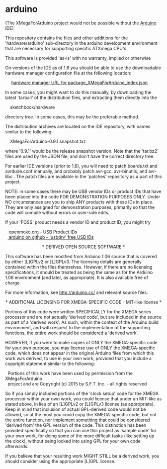 arduino
=======

(The XMegaForArduino project would not be possible without the <a href="https://www.arduino.cc/en/Main/Contribute">Arduino</a> IDE)

This repository contains the files and other additions for the 
'hardware/arduino' sub-directory in the arduino development environment 
that are necessary for supporting specific ATXmega CPU's.

This software is provided 'as-is' with no warranty, implied or otherwise


<p align="center"* Installing the XMegaForArduino board support *</p>

On versions of the IDE as of 1.6 you should be able to use the downloadable
hardware manager configuration file at the following location:

&nbsp;&nbsp;&nbsp;&nbsp;
<a href="https://raw.githubusercontent.com/XMegaForArduino/IDE/master/package_XMegaForArduino_index.json">
hardware manager URL for package_XMegaForArduino_index.json</a>

In some cases, you might want to do this manually, by downloading the latest
'tarball' of the distribution files, and extracting them directly into the

&nbsp;&nbsp;&nbsp;&nbsp;sketchbook/hardware

directory tree.  In some cases, this may be the preferable method.

The distribution archives are located on the IDE repository, with names similar
to the following:

&nbsp;&nbsp;&nbsp;&nbsp;XMegaForArduino-0.9.1.snapshot.txz

where '0.9.1' would be the release snapshot version.  Note that the 'tar.bz2'
files are used by the JSON file, and don't have the correct directory tree.


For earlier IDE versions (prior to 1.6), you will need to patch boards.txt
and avrdude.conf manually, and probably patch avr-gcc, avr-binutils, and
avr-libc .  The patch files are available in the 'patches' repository as
a part of this project.



NOTE:  in some cases there may be USB vendor IDs or product IDs that have
been placed into the code FOR DEMONSTRATION PURPOSES ONLY.  Under NO
circumstances are you to ship ANY products with these IDs in place.  They
are only assigned for demonstration purposes, primarily so that the code
will compile without errors or user-side edits.

If your 'FOSS' product needs a vendor ID and product ID, you might try

&nbsp;&nbsp;<a href="http://wiki.openmoko.org/wiki/USB_Product_IDs">
openmoko.org - USB Product IDs</a><br>
&nbsp;&nbsp;<a href="https://raw.githubusercontent.com/arduino/ArduinoISP/master/usbdrv/USB-IDs-for-free.txt">
arduino on github - 'usbdrv' free USB IDs</a><br>


<p align="center">* DERIVED OPEN SOURCE SOFTWARE *</p>

This software has been modified from Arduino 1.06 source that is covered by
either [L]GPLv2 or [L]GPLv3.  The licensing details are generally contained 
within the files themselves.  However, if there are no licensing
specifications, it should be treated as being the same as for the Arduino 1.06
environment (and later, as appropriate).  It is also available free of charge.

For more information, see http://arduino.cc/ and relevant source files.


<p align="center">* ADDITIONAL LICENSING FOR XMEGA-SPECIFIC CODE - MIT-like license *</p>

Portions of this code were written SPECIFICALLY for the XMEGA series processor
and are not actually 'derived code', but are included in the source as part of
a 'derived work'.  As such, within the context of the Arduino build
environment, and with respect to the implementation of the supporting
functions, the entire work should be considered a 'derived work'.

HOWEVER, if you were to make copies of ONLY the XMEGA-specific code for your
own purpose, you may license use of ONLY the XMEGA-specific code, which does
not appear in the original Arduino files from which this work was derived, to
use in your own work, provided that you include a copyright statement similar
to the following:


&nbsp;&nbsp;Portions of this work have been used by permission from the XMegaForArduino<br>
&nbsp;&nbsp;project and are Copyright (c) 2015 by S.F.T. Inc. - all rights reserved


So if you simply included portions of the 'clock setup' code for the XMEGA
processor within your own work, you could license that under an MIT-like
as stated above, in lieu of an [L]GPLv2 or [L]GPLv3 license (as appropriate).
Keep in mind that inclusion of actual GPL-derived code would not be allowed,
so at the most you could copy the XMEGA-specific code, but not the entire
function, nor implement something that could be considered 'derived from' the
GPL version of the code.  This distinction has been provided specifically so
that you can use this project as 'sample code' for your own work, for doing
some of the more difficult tasks (like setting up the clock), without being
locked into using GPL for your own code afterwards.

If you believe that your resulting work MIGHT STILL be a derived work, you
should consider using the appropriate [L]GPL license.


